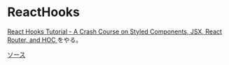 # ReactHooks

[React Hooks Tutorial - A Crash Course on Styled Components, JSX, React Router, and HOC
](https://www.youtube.com/watch?v=iVRO0toVdYM)をやる。

[ソース](https://github.com/4may/hooks-videoplayer-starterfiles)
